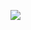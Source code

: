 ![](https://bat.bing.com/action/0?ti=56018282&Ver=2&mid=4668f513-b751-4f1b-97ca-8114865fe028&sid=201ffde0635411ee902411d77b750559&vid=20202bf0635411ee9ac03f2e618b0b9f&vids=0&msclkid=N&pi=0&lg=en-US&sw=800&sh=600&sc=24&nwd=1&tl=Shortform%20%7C%20A%20Warning&p=https%3A%2F%2Fwww.shortform.com%2Fapp%2Fbook%2Fa-warning%2Fexercise-test-your-confirmation-bias&r=&lt=267&evt=pageLoad&sv=1&rn=301184)
